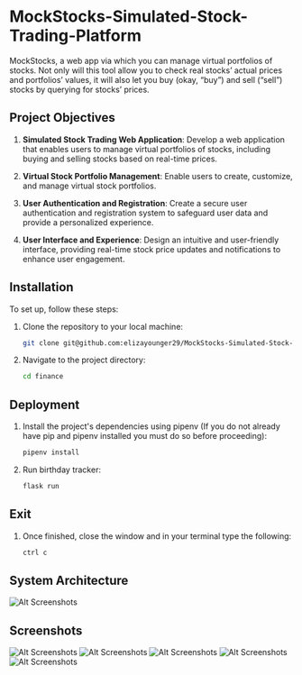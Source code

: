 # MockStocks-Simulated-Stock-Trading-Platform
MockStocks, a web app via which you can manage virtual portfolios of stocks. Not only will this tool allow you to check real stocks’ actual prices and portfolios’ values, it will also let you buy (okay, “buy”) and sell (“sell”) stocks by querying for stocks’ prices.


## Project Objectives
1. **Simulated Stock Trading Web Application**: Develop a web application that enables users to manage virtual portfolios of stocks, including buying and selling stocks based on real-time prices.

2. **Virtual Stock Portfolio Management**: Enable users to create, customize, and manage virtual stock portfolios.

3. **User Authentication and Registration**: Create a secure user authentication and registration system to safeguard user data and provide a personalized experience.

4. **User Interface and Experience**: Design an intuitive and user-friendly interface, providing real-time stock price updates and notifications to enhance user engagement.


## Installation
To set up, follow these steps:

1. Clone the repository to your local machine:

   ```bash
   git clone git@github.com:elizayounger29/MockStocks-Simulated-Stock-Trading-Platform.git

2. Navigate to the project directory:

    ```bash
    cd finance

## Deployment

1. Install the project's dependencies using pipenv (If you do not already have pip and pipenv installed you must do so before proceeding):

    ```bash
    pipenv install

2. Run birthday tracker:

    ```bash
    flask run

## Exit

1. Once finished, close the window and in your terminal type the following:

    ```bash
    ctrl c


## System Architecture
![Alt Screenshots](static/finance_system_architecture.png)


## Screenshots

![Alt Screenshots](static/finance_home.png)
![Alt Screenshots](static/finance_history.png)
![Alt Screenshots](static/finance_buy.png)
![Alt Screenshots](static/finance_sell.png)
![Alt Screenshots](static/finance_quote.png)